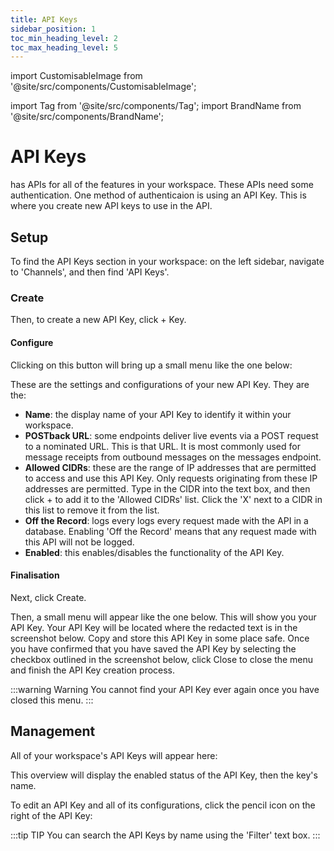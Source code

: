 ```yaml
---
title: API Keys
sidebar_position: 1
toc_min_heading_level: 2
toc_max_heading_level: 5
---
```


import CustomisableImage from '@site/src/components/CustomisableImage';

import Tag from '@site/src/components/Tag';
import BrandName from '@site/src/components/BrandName';

# API Keys

<BrandName type="name"/> has APIs for all of the features in your workspace. These APIs need some authentication. One method of authenticaion is using an API Key. This is where you create new API keys to use in the <BrandName type="name"/> API.

## Setup

To find the API Keys section in your workspace: on the left sidebar, navigate to 'Channels', and then find 'API Keys'.

<CustomisableImage src="/img/api-keys-nav.png" alt="API Keys on the Sidebar" width="300" />

### Create

Then, to create a new API Key, click <Tag colour="#1582d8" borderColour="#1582d8" fontColour="#FFFFFF">+ Key</Tag>.

<CustomisableImage src="/img/api-keys-new.png" alt="New API Keys" width="550" />

#### Configure

Clicking on this button will bring up a small menu like the one below:

<CustomisableImage src="/img/api-keys-menu.png" alt="API Keys Configuration" width="450" />

These are the settings and configurations of your new API Key. They are the:
- **Name**: the display name of your API Key to identify it within your workspace.
- **POSTback URL**: some <BrandName type="name"/> endpoints deliver live events via a POST request to a nominated URL. This is that URL. It is most commonly used for message receipts from outbound messages on the messages endpoint.
- **Allowed CIDRs**: these are the range of IP addresses that are permitted to access and use this API Key. Only requests originating from these IP addresses are permitted. Type in the CIDR into the text box, and then click <Tag colour="#FFFFFF" borderColour="#d8dde1" fontColour="#1582d8">+</Tag> to add it to the 'Allowed CIDRs' list. Click the 'X' next to a CIDR in this list to remove it from the list.
- **Off the Record**: <BrandName type="name"/> logs every logs every request made with the <BrandName type="name"/> API in a database. Enabling 'Off the Record' means that any request made with this API will not be logged.
- **Enabled**: this enables/disables the functionality of the API Key.

#### Finalisation

Next, click <Tag colour="#1582d8" borderColour="#1582d8" fontColour="#FFFFFF">Create</Tag>.

Then, a small menu will appear like the one below. This will show you your API Key. Your API Key will be located where the redacted text is in the screenshot below. Copy and store this API Key in some place safe. Once you have confirmed that you have saved the API Key by selecting the checkbox outlined in the screenshot below, click <Tag colour="#1582d8" borderColour="#1582d8" fontColour="#FFFFFF">Close</Tag> to close the menu and finish the API Key creation process.

<CustomisableImage src="/img/api-keys-copy.png" alt="API Keys Save Key" width="450" />

:::warning Warning
You cannot find your API Key ever again once you have closed this menu.
:::

## Management

All of your workspace's API Keys will appear here:

<CustomisableImage src="/img/api-keys-overview.png" alt="API Keys Menu" width="550" />

This overview will display the enabled status of the API Key, then the key's name. 

To edit an API Key and all of its configurations, click the pencil icon on the right of the API Key:

<CustomisableImage src="/img/api-keys-edit.png" alt="API Keys Edit" width="550" />

:::tip TIP
You can search the API Keys by name using the 'Filter' text box.
:::







